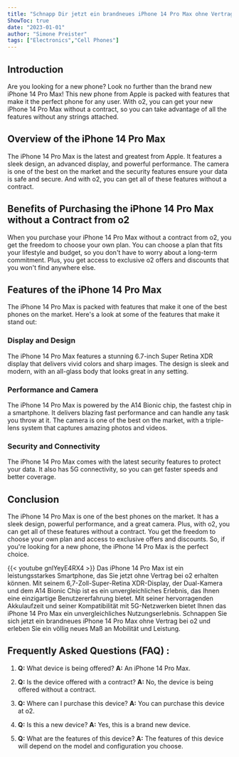 ```yaml
---
title: "Schnapp Dir jetzt ein brandneues iPhone 14 Pro Max ohne Vertrag bei o2!"
ShowToc: true 
date: "2023-01-01"
author: "Simone Preister" 
tags: ["Electronics","Cell Phones"]
---
```

## Introduction
Are you looking for a new phone? Look no further than the brand new iPhone 14 Pro Max! This new phone from Apple is packed with features that make it the perfect phone for any user. With o2, you can get your new iPhone 14 Pro Max without a contract, so you can take advantage of all the features without any strings attached. 

## Overview of the iPhone 14 Pro Max
The iPhone 14 Pro Max is the latest and greatest from Apple. It features a sleek design, an advanced display, and powerful performance. The camera is one of the best on the market and the security features ensure your data is safe and secure. And with o2, you can get all of these features without a contract. 

## Benefits of Purchasing the iPhone 14 Pro Max without a Contract from o2
When you purchase your iPhone 14 Pro Max without a contract from o2, you get the freedom to choose your own plan. You can choose a plan that fits your lifestyle and budget, so you don't have to worry about a long-term commitment. Plus, you get access to exclusive o2 offers and discounts that you won't find anywhere else. 

## Features of the iPhone 14 Pro Max
The iPhone 14 Pro Max is packed with features that make it one of the best phones on the market. Here's a look at some of the features that make it stand out: 

### Display and Design
The iPhone 14 Pro Max features a stunning 6.7-inch Super Retina XDR display that delivers vivid colors and sharp images. The design is sleek and modern, with an all-glass body that looks great in any setting. 

### Performance and Camera
The iPhone 14 Pro Max is powered by the A14 Bionic chip, the fastest chip in a smartphone. It delivers blazing fast performance and can handle any task you throw at it. The camera is one of the best on the market, with a triple-lens system that captures amazing photos and videos. 

### Security and Connectivity
The iPhone 14 Pro Max comes with the latest security features to protect your data. It also has 5G connectivity, so you can get faster speeds and better coverage. 

## Conclusion
The iPhone 14 Pro Max is one of the best phones on the market. It has a sleek design, powerful performance, and a great camera. Plus, with o2, you can get all of these features without a contract. You get the freedom to choose your own plan and access to exclusive offers and discounts. So, if you're looking for a new phone, the iPhone 14 Pro Max is the perfect choice.

{{< youtube gnlYeyE4RX4 >}} 
Das iPhone 14 Pro Max ist ein leistungsstarkes Smartphone, das Sie jetzt ohne Vertrag bei o2 erhalten können. Mit seinem 6,7-Zoll-Super-Retina XDR-Display, der Dual-Kamera und dem A14 Bionic Chip ist es ein unvergleichliches Erlebnis, das Ihnen eine einzigartige Benutzererfahrung bietet. Mit seiner hervorragenden Akkulaufzeit und seiner Kompatibilität mit 5G-Netzwerken bietet Ihnen das iPhone 14 Pro Max ein unvergleichliches Nutzungserlebnis. Schnappen Sie sich jetzt ein brandneues iPhone 14 Pro Max ohne Vertrag bei o2 und erleben Sie ein völlig neues Maß an Mobilität und Leistung.

## Frequently Asked Questions (FAQ) :
1. **Q:** What device is being offered? 
**A:** An iPhone 14 Pro Max.

2. **Q:** Is the device offered with a contract? 
**A:** No, the device is being offered without a contract.

3. **Q:** Where can I purchase this device? 
**A:** You can purchase this device at o2.

4. **Q:** Is this a new device? 
**A:** Yes, this is a brand new device.

5. **Q:** What are the features of this device? 
**A:** The features of this device will depend on the model and configuration you choose.


